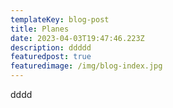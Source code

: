 ```yaml
---
templateKey: blog-post
title: Planes
date: 2023-04-03T19:47:46.223Z
description: ddddd
featuredpost: true
featuredimage: /img/blog-index.jpg
---
```

d﻿ddd